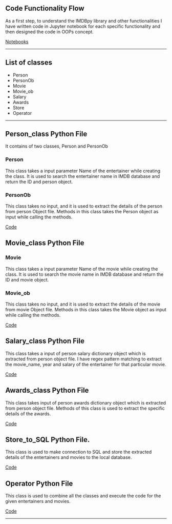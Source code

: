 ## Code Functionality Flow

As a first step, to understand the IMDBpy library and other functionalities
I have written code in Jupyter notebook for each specific functionality and then designed the code
in OOPs concept. 

[Notebooks](https://github.com/Naveen-S6/Entertainers_Data_Analysis/tree/main/Notebooks)

---
## List of classes

- Person
- PersonOb
- Movie
- Movie_ob
- Salary
- Awards
- Store
- Operator

---
## Person_class Python File

It contains of two classes, Person and PersonOb

### Person

This class takes a input parameter Name of the entertainer while creating the class.
It is used to search the entertainer name in IMDB database and return the ID and person object.

### PersonOb

This class takes no input, and it is used to extract the details of the person from person Object file.
Methods in this class takes the Person object as input while calling the methods.

[Code](https://github.com/Naveen-S6/Entertainers_Data_Analysis/blob/main/src/Person_class.py)


## Movie_class Python File

### Movie

This class takes a input parameter Name of the movie while creating the class.
It is used to search the movie name in IMDB database and return the ID and movie object.


### Movie_ob

This class takes no input, and it is used to extract the details of the movie from movie Object file.
Methods in this class takes the Movie object as input while calling the methods.

[Code](https://github.com/Naveen-S6/Entertainers_Data_Analysis/blob/main/src/Movie_class.py)


## Salary_class Python File

This class takes a input of person salary dictionary object which is extracted from person object file.
I have regex pattern matching to extract the movie_name, year and salary of the entertainer for that particular movie.

[Code](https://github.com/Naveen-S6/Entertainers_Data_Analysis/blob/main/src/salary_class.py)


## Awards_class Python File

This class takes input of person awards dictionary object which is extracted from person object file.
Methods of this class is used to extract the specific details of the awards.

[Code](https://github.com/Naveen-S6/Entertainers_Data_Analysis/blob/main/src/awards_class.py)


## Store_to_SQL Python File.

This class is used to make connection to SQL and store the extracted details of the entertainers and movies to the local database.

[Code](https://github.com/Naveen-S6/Entertainers_Data_Analysis/blob/main/src/Store_to_SQL.py)


## Operator Python File

This class is used to combine all the classes and execute the code for the given entertainers and movies.

[Code](https://github.com/Naveen-S6/Entertainers_Data_Analysis/blob/main/src/operator.py)

---


